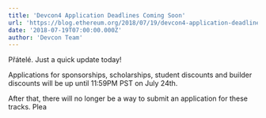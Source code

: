```yaml
---
title: 'Devcon4 Application Deadlines Coming Soon'
url: 'https://blog.ethereum.org/2018/07/19/devcon4-application-deadlines-coming-soon/'
date: '2018-07-19T07:00:00.000Z'
author: 'Devcon Team'
---
```

Přátelé.
Just a quick update today!

Applications for sponsorships, scholarships, student discounts and builder discounts will be up until 11:59PM PST on July 24th.

After that, there will no longer be a way to submit an application for these tracks. Plea
